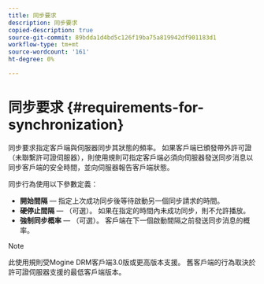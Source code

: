 ```yaml
---
title: 同步要求
description: 同步要求
copied-description: true
source-git-commit: 89bdda1d4bd5c126f19ba75a819942df901183d1
workflow-type: tm+mt
source-wordcount: '161'
ht-degree: 0%

---
```



# 同步要求 {#requirements-for-synchronization}

同步要求指定客戶端與伺服器同步其狀態的頻率。 如果客戶端已頒發帶外許可證（未聯繫許可證伺服器），則使用規則可指定客戶端必須向伺服器發送同步消息以同步客戶端的安全時間，並向伺服器報告客戶端狀態。

同步行為使用以下參數定義：

* **開始間隔**  — 指定上次成功同步後等待啟動另一個同步請求的時間。
* **硬停止間隔**  — （可選）。 如果在指定的時間內未成功同步，則不允許播放。
* **強制同步概率**  — （可選）。 客戶端在下一個啟動間隔之前發送同步消息的概率。

>[!NOTE]
>
>此使用規則受Mogine DRM客戶端3.0版或更高版本支援。 舊客戶端的行為取決於許可證伺服器支援的最低客戶端版本。


